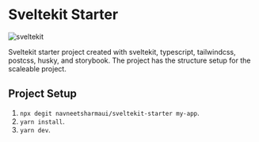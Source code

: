 # Sveltekit Starter

![sveltekit](https://user-images.githubusercontent.com/11630812/114088279-7cd7be80-98d2-11eb-883c-66c3bf48f293.png)

Sveltekit starter project created with sveltekit, typescript, tailwindcss, postcss, husky, and storybook.
The project has the structure setup for the scaleable project.

## Project Setup

1. `npx degit navneetsharmaui/sveltekit-starter my-app`.
2. `yarn install`.
3. `yarn dev`.
